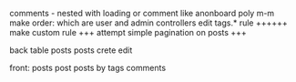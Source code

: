 comments - nested with loading or comment like anonboard
poly m-m
make order: which are user and admin controllers
edit tags.* rule ++++++
make custom rule +++
attempt simple pagination on posts +++

back
table posts
posts crete edit

front:
posts
post
posts by tags
comments